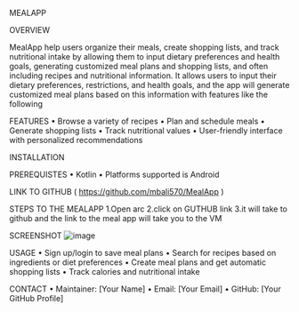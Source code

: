 MEALAPP

OVERVIEW

MealApp help users organize their meals, create shopping lists, and track nutritional intake by allowing them to input dietary preferences and health goals, generating customized meal plans and shopping lists, and often including recipes and nutritional information. It allows users to input their dietary preferences, restrictions, and health goals, and the app will generate customized meal plans based on this information with features like the following

FEATURES
• Browse a variety of recipes
• Plan and schedule meals
• Generate shopping lists
• Track nutritional values
• User-friendly interface with personalized recommendations

INSTALLATION

PREREQUISTES
• Kotlin
• Platforms supported is Android


LINK TO GITHUB
( https://github.com/mbali570/MealApp )

STEPS TO THE MEALAPP
1.Open arc
2.click on GUTHUB link
3.it will take to github and the link to the meal app will take you to the VM

SCREENSHOT
![image](https://github.com/user-attachments/assets/d1e32af3-5bef-4812-91c4-1e7e8377847e)


USAGE
• Sign up/login to save meal plans
• Search for recipes based on ingredients or diet preferences
• Create meal plans and get automatic shopping lists
• Track calories and nutritional intake


CONTACT
• Maintainer: [Your Name]
• Email: [Your Email]
• GitHub: [Your GitHub Profile]
